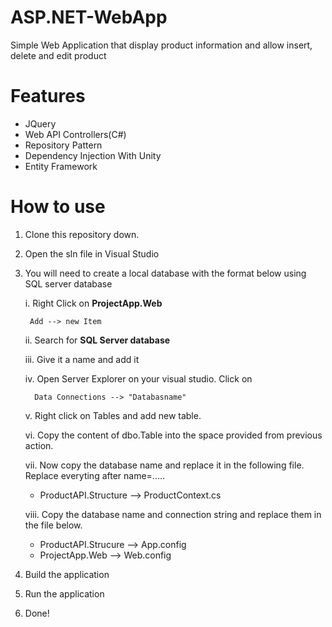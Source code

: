 # ASP.NET-WebApp
Simple Web Application that display product information and allow insert, delete and edit product

# Features

- JQuery
- Web API Controllers(C#)
- Repository Pattern
- Dependency Injection With Unity
- Entity Framework

# How to use

1. Clone this repository down.
2. Open the sln file in Visual Studio
3. You will need to create a local database with the format below using SQL server database 
    
    i. Right Click on **ProjectApp.Web**
    
        Add --> new Item 

    ii.  Search for **SQL Server database**
    
    iii. Give it a name and add it 

    iv.  Open Server Explorer on your visual studio. Click on

         Data Connections --> "Databasname"

    v.   Right click on Tables and add new table.

    vi.   Copy the content of dbo.Table into the space provided from previous action. 

    vii.   Now copy the database name and replace it in the following file. Replace everyting after name=.....

    - ProductAPI.Structure --> ProductContext.cs 

    viii.  Copy the database name and connection string and replace them in the file below.  

    - ProductAPI.Strucure --> App.config
    - ProjectApp.Web --> Web.config

4. Build the application
5. Run the application
6. Done!

